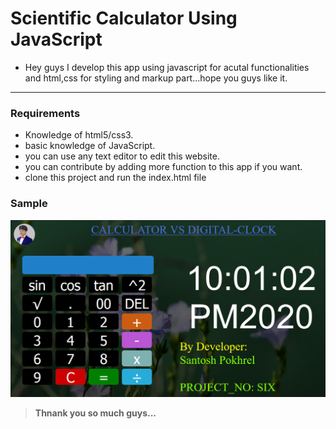 # __Scientific Calculator Using JavaScript__
* Hey guys I develop this app using javascript for acutal functionalities and html,css for styling and markup part...hope you guys like it.

---
### Requirements
  * Knowledge of html5/css3.
  * basic knowledge of JavaScript.
  * you can use any text editor to edit this website.
  * you can contribute by adding more function to this app if you want.
  * clone this project and run the index.html file

### Sample
  
  ![SampleImage](calculator/images/sample.png)

> __Thnank you so much guys...__